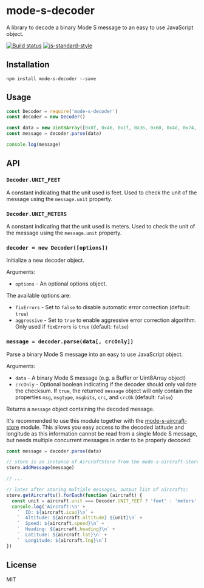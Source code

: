 # mode-s-decoder

A library to decode a binary Mode S message to an easy to use JavaScript
object.

[![Build status](https://travis-ci.org/watson/mode-s-decoder.svg?branch=master)](https://travis-ci.org/watson/mode-s-decoder)
[![js-standard-style](https://img.shields.io/badge/code%20style-standard-brightgreen.svg?style=flat)](https://github.com/feross/standard)

## Installation

```
npm install mode-s-decoder --save
```

## Usage

```js
const Decoder = require('mode-s-decoder')
const decoder = new Decoder()

const data = new Uint8Array([0x8f, 0x46, 0x1f, 0x36, 0x60, 0x4d, 0x74, 0x82, 0xe4, 0x4d, 0x97, 0xbc, 0xd6, 0x4e])
const message = decoder.parse(data)

console.log(message)
```

## API

### `Decoder.UNIT_FEET`

A constant indicating that the unit used is feet. Used to check the unit
of the message using the `message.unit` property.

### `Decoder.UNIT_METERS`

A constant indicating that the unit used is meters. Used to check the
unit of the message using the `message.unit` property.

### `decoder = new Decoder([options])`

Initialize a new decoder object.

Arguments:

- `options` - An optional options object.

The available options are:

- `fixErrors` - Set to `false` to disable automatic error correction
  (default: `true`)
- `aggressive` - Set to `true` to enable aggressive error correction
  algorithm. Only used if `fixErrors` is `true` (default: `false`)

### `message = decoder.parse(data[, crcOnly])`

Parse a binary Mode S message into an easy to use JavaScript object.

Arguments:

- `data` - A binary Mode S message (e.g. a Buffer or Uint8Array object)
- `crcOnly` - Optional boolean indicating if the decoder should only
  validate the checksum. If `true`, the returned `message` object will
  only contain the properties `msg`, `msgtype`, `msgbits`, `crc`, and
  `crcOk` (default: `false`)

Returns a `message` object containing the decoded message.

It's recommended to use this module together with the
[mode-s-aircraft-store](https://github.com/watson/mode-s-aircraft-store)
module. This allows you easy access to the decoded latitude and
longitude as this information cannot be read from a single Mode S
message, but needs multiple concurrent messages in order to be properly
decoded:

```js
const message = decoder.parse(data)

// store is an instance of AircraftStore from the mode-s-aircraft-store module
store.addMessage(message)

// ...

// later after storing multiple messages, output list of aircrafts:
store.getAircrafts().forEach(function (aircraft) {
  const unit = aircraft.unit === Decoder.UNIT_FEET ? 'feet' : 'meters'
  console.log('Aircraft:\n' +
    `  ID: ${aircraft.icao}\n` +
    `  Altitude: ${aircraft.altitude} ${unit}\n` +
    `  Speed: ${aircraft.speed}\n` +
    `  Heading: ${aircraft.heading}\n` +
    `  Latitude: ${aircraft.lat}\n` +
    `  Longitude: ${aircraft.lng}\n`)
})
```

## License

MIT
